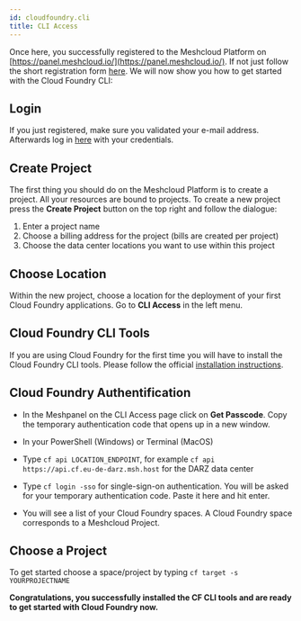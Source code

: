 ```yaml
---
id: cloudfoundry.cli
title: CLI Access
---
```


Once here, you successfully registered to the Meshcloud Platform on [https://panel.meshcloud.io/](https://panel.meshcloud.io/). If not just follow the short registration form [here](https://panel.meshcloud.io/#/register). We will now show you how to get started with the Cloud Foundry CLI:

## Login

If you just registered, make sure you validated your e-mail address. Afterwards log in [here](https://panel.meshcloud.io/#/login/mesh) with your credentials.

## Create Project

The first thing you should do on the Meshcloud Platform is to create a project. All your resources are bound to projects. To create a new project press the **Create Project** button on the top right and follow the dialogue:

1. Enter a project name
2. Choose a billing address for the project \(bills are created per project\)
3. Choose the data center locations you want to use within this project

## Choose Location

Within the new project, choose a location for the deployment of your first Cloud Foundry applications. Go to **CLI Access** in the left menu.

## Cloud Foundry CLI Tools

If you are using Cloud Foundry for the first time you will have to install the Cloud Foundry CLI tools. Please follow the official [installation instructions](https://docs.cloudfoundry.org/cf-cli/install-go-cli.html).

## Cloud Foundry Authentification

* In the Meshpanel on the CLI Access page click on **Get Passcode**. Copy the temporary authentication code that opens up in a new window.

* In your PowerShell \(Windows\) or Terminal \(MacOS\)

* Type `cf api LOCATION_ENDPOINT`, for example `cf api  https://api.cf.eu-de-darz.msh.host` for the DARZ data center

* Type `cf login -sso` for single-sign-on authentication. You will be asked for your temporary authentication code. Paste it here and hit enter.

* You will see a list of your Cloud Foundry spaces. A Cloud Foundry space corresponds to a Meshcloud Project.

## Choose a Project

To get started choose a space/project by typing `cf target -s YOURPROJECTNAME`

**Congratulations, you successfully installed the CF CLI tools and are ready to get started with Cloud Foundry now.**